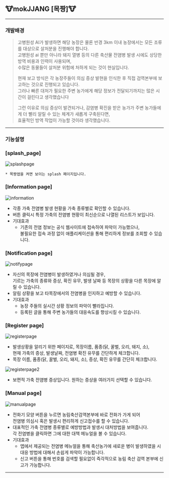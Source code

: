 ## :cow:mokJJANG [목짱]:cow:
------------

### 개발배경


>고병원성 AI가 발생하면 해당 농장은 물론 반경 3km 이내 농장에서는 모든 조류를 대상으로 살처분을 진행해야 합니다.  
>고병원성 ai 뿐만 아니라 돼지 열병 등의 다른 축산물 전염병 발생 시에도 상당한 방역 비용과 인력이 사용되며,  
>수많은 동물들이 살처분 위험에 처하게 되는 것이 현실입니다.   
>
>현재 보고 방식은  각 농장주들이 의심 증상 발현을 인식한 후 직접 검역본부에 보고하는 것으로 진행되고 있습니다.  
>그러나 빠른 대처가 필요한 주변 농가에게 해당 정보가 전달되기까지는 많은 시간이 걸린다고 생각했습니다  
>
>그런 이유로 의심 증상이 발견되거나, 감염병 확진을 받은 농가가 주변 농가들에게 더 빨리 알릴 수 있는 체계가 새롭게 구축된다면,   
>효율적인 방역 작업이 가능할 것이라 생각했습니다.


------------

### 기능설명



### [splash_page]
![splashpage](https://user-images.githubusercontent.com/67946662/107037942-2c26e500-67ff-11eb-9bc8-6d4150bc49e0.png)
```
* 목짱앱을 켜면 보이는 splash 페이지입니다.  
```


### [Information page]
![information](https://user-images.githubusercontent.com/67946662/107038167-7740f800-67ff-11eb-9a8e-4ae73f5113bc.PNG)
* 각종 가축 전염병 발생 현황을 가축 종류별로 확인할 수 있습니다.
* 버튼 클릭시 특정 가축의 전염병 현황이 최신순으로 나열된 리스트가 보입니다.
* 기대효과
  * 기존의 전염 정보는 공식 웹사이트에 접속하여 파악이 가능했으나,  
  불필요한 접속 과정 없이 애플리케이션을 통해 편리하게 정보를 조회할 수 있습니다.  



### [Notification page]
![notifypage](https://user-images.githubusercontent.com/67946662/107038414-d3a41780-67ff-11eb-836b-fdc139e0bc31.PNG)
* 자신의 목장에 전염병이 발생하였거나 의심될 경우,  
  기르는 가축의 종류와 증상, 확진 유무, 발생 날짜 등 목장의 상황을 다른 목장에 알릴 수 있습니다.
* 알림 상황을 보고 타목장에서의 전염병을 인지하고 예방할 수 있습니다.
* 기대효과
  * 농장 주들의 실시간 상황 정보의 파악이 빨라집니다.
  * 등록된 글을 통해 주변 농가들의 대응속도를 향상시킬 수 있습니다.  



### [Register page]
![registerpage](https://user-images.githubusercontent.com/67946662/107038621-21b91b00-6800-11eb-8273-32e6b52a40e3.PNG)
* 발생상황을 알리기 위한 페이지로, 목장이름, 품종(닭, 꿀벌, 오리, 돼지, 소),  
  현재 가축의 증상, 발생날짜, 전염병 확진 유무를 간단하게 체크합니다.
* 목장 이름, 품종(닭, 꿀벌, 오리, 돼지, 소), 증상, 확진 유무를 간단히 체크합니다.

![registerpage2](https://user-images.githubusercontent.com/67946662/107038779-5af18b00-6800-11eb-8ca2-5c8edee4e7de.PNG)
* 보편적 가축 전염병 증상입니다. 원하는 증상을 여러가지 선택할 수 있습니다.  



### [Manual page]
![manualpage](https://user-images.githubusercontent.com/67946662/107039127-cfc4c500-6800-11eb-97c4-c62b3ba54195.PNG)
* 전화기 모양 버튼을 누르면 농림축산검역본부에 바로 전화가 가게 되어  
  전염병 의심시 혹은 발생시 편리하게 신고접수를 할 수 있습니다.
* 대표적인 가축 전염병 종류별로 예방방법과 발생시 대처방법을 보여줍니다.   
  각 전염병을 클릭하면 그에 대한 대책 메뉴얼을 볼 수 있습니다.
* 기대효과
  * 앱에서 제공되는 전염병 메뉴얼을 통해 축산농가에 새로운 병이 발생하였을 시 대응 방법에 대해서 손쉽게 파악이 가능합니다.
  * 신고 버튼을 통해 번호를 검색할 필요없이 즉각적으로 농림 축산 검역 본부에 신고가 가능합니다.    
  
------------

